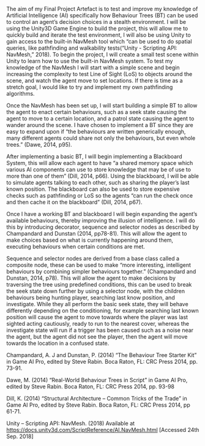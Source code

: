 The aim of my Final Project Artefact is to test and improve my knowledge of Artificial Intelligence (AI) specifically how Behaviour Trees (BT) can be used to control an agent’s decision choices in a stealth environment.  I will be using the Unity3D Game Engine to build the project, this will allow me to quickly build and iterate the test environment, I will also be using Unity to gain access to the built-in NavMesh tool which “can be used to do spatial queries, like pathfinding and walkability tests(“Unity - Scripting API: NavMesh,” 2018).
To begin the project, I will create a small test scene within Unity to learn how to use the built-in NavMesh system.  To test my knowledge of the NavMesh I will start with a simple scene and begin increasing the complexity to test Line of Sight (LoS) to objects around the scene, and watch the agent move to set locations.  If there is time as a stretch goal, I would like to try and implement my own pathfinding algorithms.

Once the NavMesh has been set up, I will start building a simple BT to allow the agent to enact certain behaviours, such as a seek state causing the agent to move to a certain location, and a patrol state causing the agent to wander around the scene.  I have chosen to implement a BT since they are easy to expand upon if “the behaviours are written generically enough, many different agents could share not only the behaviours, but even whole trees.” (Dawe, 2014, p95). 

After implementing a basic BT, I will begin implementing a Blackboard System, this will allow each agent to have “a shared memory space which various AI components can use to store knowledge that may be of use to more than one of them” (Dill, 2014, p66).  Using the blackboard, I will be able to simulate agents talking to each other, such as sharing the player’s last known position.  The blackboard can also be used to store expensive checks such as pathfinding or LoS so the agents “can run the check once and then cache it on the blackboard” (Dill, 2014, p67).

Once I have a working BT and blackboard I will begin expanding the agent’s available behaviours, thereby improving the illusion of intelligence. I will do this by introducing decorator, sequence and selector nodes as described by Champandard and Dunstan (2014, pp78-81).  This will allow the agent to make choices based on what is currently happening around them, executing behaviours when certain conditions are met.

Sequence and selector nodes are derived from a base class called a composite node, these can be used to make “more interesting, intelligent behaviours by combining simpler behaviours together.” (Champandard and Dunstan, 2014, p78).  This will allow the agent to make decisions by traversing the tree using predefined conditions, this can be used to break the seek state down further by using a selector node, with the children behaviours being hunting player, searching last know position, and investigate.  While they all perform the basic seek state, they will behave differently depending on the conditioning, for example searching last known position will cause the agent to move towards where the player was last sighted acting cautiously, ready to run to the nearest cover, whereas the investigate state will run if a trigger has been caused such as a noise near the agent, but the agent did not see the player, then the agent will move towards the location in a confused state. 

Champandard, A. J and Dunstan, P. (2014) “The Behaviour Tree Starter Kit” in Game AI Pro, edited by Steve Rabin. Boca Raton, FL: CRC Press 2014, pp. 73-91.

Dawe, M. (2014) “Real-World Behaviour Trees in Script” in Game AI Pro, edited by Steve Rabin. Boca Raton, FL: CRC Press 2014, pp. 93-98

Dill, K. (2014) “Structural Architecture – Common Tricks of the Trade” in Game AI Pro, edited by Steve Rabin. Boca Raton, FL: CRC Press 2014, pp 61-71.

Unity – Scripting API: NavMesh. (2018) Available at https://docs.unity3d.com/ScriptReference/AI.NavMesh.html [Accessed 24th Sep. 2018]
